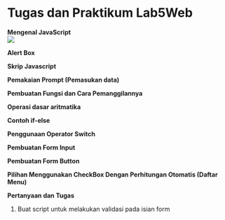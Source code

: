 # Tugas dan Praktikum Lab5Web<br>

**Mengenal JavaScript**<br>
<img src="/Lab5Web(File)/about.png" img><br>

**Alert Box**<br>
 
**Skrip Javascript**<br>
 
**Pemakaian Prompt (Pemasukan data)**<br>
 
 
**Pembuatan Fungsi dan Cara Pemanggilannya**<br>
 

**Operasi dasar aritmatika**<br>
 
 
**Contoh if-else**<br>
 
 
 
 
**Penggunaan Operator Switch**<br>
 
 
**Pembuatan Form Input**<br>
 
**Pembuatan Form Button**<br>
 



**Pilihan Menggunakan CheckBox Dengan Perhitungan Otomatis (Daftar Menu)**<br>
 

**Pertanyaan dan Tugas**<br>
1. Buat script untuk melakukan validasi pada isian form
 

